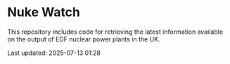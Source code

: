 # Nuke Watch

This repository includes code for retrieving the latest information available on the output of EDF nuclear power plants in the UK.

Last updated: 2025-07-13 01:28